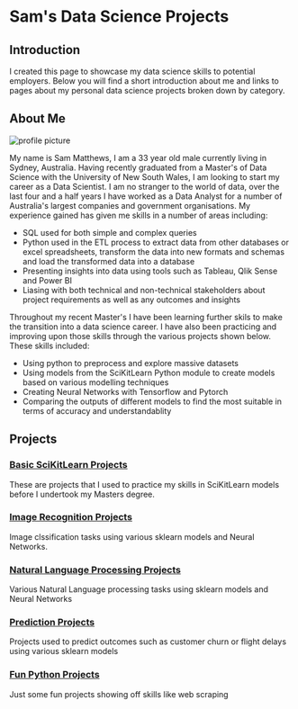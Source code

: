 # Sam's Data Science Projects

## Introduction

I created this page to showcase my data science skills to potential employers. Below you will find a short introduction about me and links to pages about my personal data science projects broken down by category.

## About Me
![profile picture](https://user-images.githubusercontent.com/18587666/134286830-0491280b-4e79-45ed-9340-942bf1308e40.jpg)

My name is Sam Matthews, I am a 33 year old male currently living in Sydney, Australia. Having recently graduated from a Master's of Data Science with the University of New South Wales, I am looking to start my career as a Data Scientist. I am no stranger to the world of data, over the last four and a half years I have worked as a Data Analyst for a number of Australia's largest companies and government organisations. My experience gained has given me skills in a number of areas including:
- SQL used for both simple and complex queries
- Python used in the ETL process to extract data from other databases or excel spreadsheets, transform the data into new formats and schemas and load the transformed data into a database
- Presenting insights into data using tools such as Tableau, Qlik Sense and Power BI
- Liasing with both technical and non-technical stakeholders about project requirements as well as any outcomes and insights

Throughout my recent Master's I have been learning further skils to make the transition into a data science career. I have also been practicing and improving upon those skills through the various projects shown below. These skills included:
- Using python to preprocess and explore massive datasets
- Using models from the SciKitLearn Python module to create models based on various modelling techniques
- Creating Neural Networks with Tensorflow and Pytorch
- Comparing the outputs of different models to find the most suitable in terms of accuracy and understandablity

## Projects
### [Basic SciKitLearn Projects](https://sammatt87.github.io/SciKitLearn-basics/)
These are projects that I used to practice my skills in SciKitLearn models before I undertook my Masters degree.

### [Image Recognition Projects](https://sammatt87.github.io/Image-Recognition/)
Image clssification tasks using various sklearn models and Neural Networks.

### [Natural Language Processing Projects](https://sammatt87.github.io/NLP/)
Various Natural Language processing tasks using sklearn models and Neural Networks

### [Prediction Projects](https://sammatt87.github.io/Prediction)
Projects used to predict outcomes such as customer churn or flight delays using various sklearn models

### [Fun Python Projects](https://sammatt87.github.io/Fun)
Just some fun projects showing off skills like web scraping

